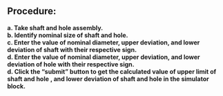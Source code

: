 ## Procedure:
<b> a. Take shaft and hole assembly. <br>
<b> b. Identify nominal size of shaft and hole. <br>
<b> c. Enter the value of nominal diameter, upper deviation, and lower deviation of shaft with their respective sign. <br>
<b> d. Enter the value of nominal diameter, upper deviation, and lower deviation of hole with their respective sign. <br>
<b> d. Click the “submit” button to get the calculated value of upper limit of shaft and hole , and lower deviation of shaft and hole in the simulator block.
